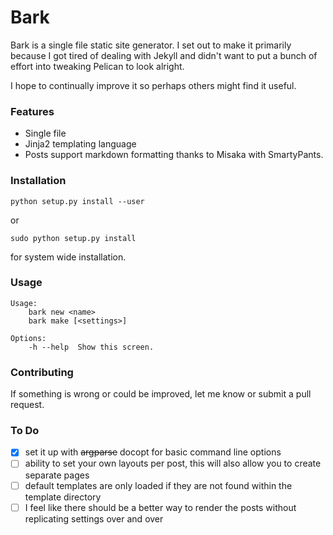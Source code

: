 # Bark

Bark is a single file static site generator. I set out to make it primarily because I got tired of dealing with Jekyll and didn't want to put a bunch of effort into tweaking Pelican to look alright.

I hope to continually improve it so perhaps others might find it useful.

### Features

* Single file
* Jinja2 templating language
* Posts support markdown formatting thanks to Misaka with SmartyPants.

### Installation

    python setup.py install --user

or

    sudo python setup.py install
    
for system wide installation.

### Usage

    Usage:
        bark new <name>
        bark make [<settings>]

    Options:
        -h --help  Show this screen.

### Contributing

If something is wrong or could be improved, let me know or submit a pull request.

### To Do

- [x] set it up with ~~argparse~~ docopt for basic command line options
- [ ] ability to set your own layouts per post, this will also allow you to create separate pages
- [ ] default templates are only loaded if they are not found within the template directory
- [ ] I feel like there should be a better way to render the posts without replicating settings over and over
